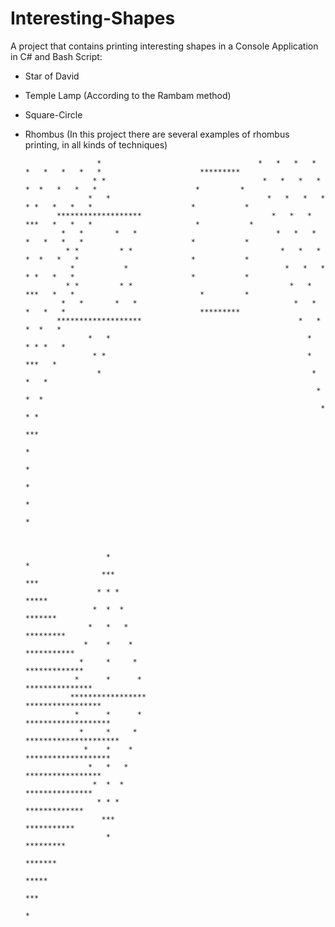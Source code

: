 # Interesting-Shapes

A project that contains printing interesting shapes in a Console Application in C# and Bash Script:

- Star of David
- Temple Lamp (According to the Rambam method)
- Square-Circle
- Rhombus (In this project there are several examples of rhombus printing, in all kinds of techniques)

                      *                                   *   *   *   *   *   *   *   *   *                      *********
                     * *                                   *   *   *   *  *  *   *   *   *                      *         *
                    *   *                                   *   *   *   * * *   *   *   *                      *           *
             *******************                             *   *   *   ***   *   *   *                       *           *
              *   *       *   *                               *   *   *   *   *   *   *                        *           *
               * *         * *                                 *   *   *  *  *   *   *                         *           *
                *           *                                   *   *   * * *   *   *                          *           *
               * *         * *                                   *   *   ***   *   *                            *         *
              *   *       *   *                                   *   *   *   *   *                              *********
             *******************                                   *   *  *  *   *
                    *   *                                            *   * * *   *
                     * *                                             *   ***   *
                      *                                               *   *   *
                                                                       *  *  *
                                                                        * * *
                                                                         ***
                                                                          *
                                                                          *
                                                                          *
                                                                          *
                                                                          *

                                                                        
                           
                        *                                                 *
                       ***                                               ***
                      * * *                                             *****
                     *  *  *                                           *******
                    *   *   *                                         *********
                   *    *    *                                       ***********
                  *     *     *                                     *************
                 *      *      *                                   ***************
                *****************                                 *****************
                 *      *      *                                 *******************
                  *     *     *                                 *********************
                   *    *    *                                   *******************
                    *   *   *                                     *****************
                     *  *  *                                       ***************
                      * * *                                         *************
                       ***                                           ***********
                        *                                             *********
                                                                       *******                                            
                                                                        *****                                    
                                                                         ***             
                                                                          *
                                                                    

